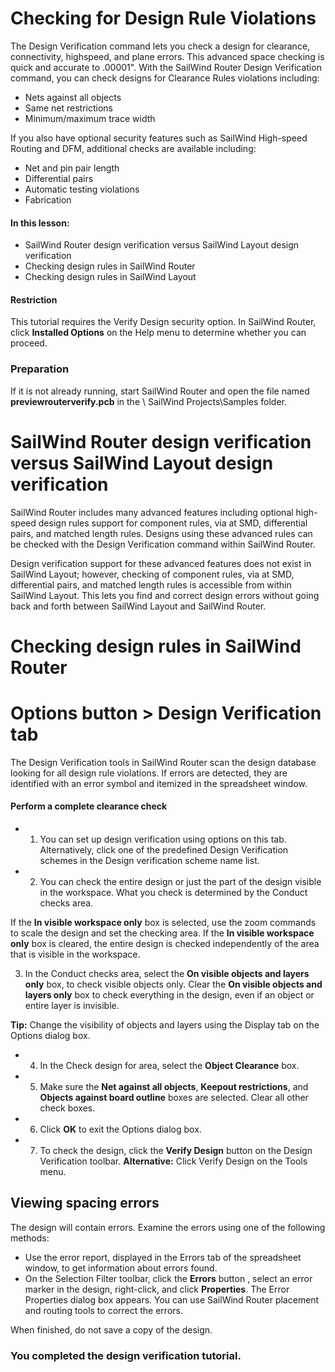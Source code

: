 # **Checking for Design Rule Violations**

The Design Verification command lets you check a design for clearance, connectivity, highspeed, and plane errors. This advanced space checking is quick and accurate to .00001". With the SailWind Router Design Verification command, you can check designs for Clearance Rules violations including:

- Nets against all objects
- Same net restrictions
- Minimum/maximum trace width

If you also have optional security features such as SailWind High-speed Routing and DFM, additional checks are available including:

- Net and pin pair length
- Differential pairs
- Automatic testing violations
- Fabrication

#### **In this lesson:**

- SailWind Router design verification versus SailWind Layout design verification
- Checking design rules in SailWind Router
- Checking design rules in SailWind Layout

#### **Restriction**

This tutorial requires the Verify Design security option. In SailWind Router, click **Installed Options** on the Help menu to determine whether you can proceed.

### **Preparation**

If it is not already running, start SailWind Router and open the file named **previewrouterverify.pcb** in the \ SailWind Projects\Samples folder.

# **SailWind Router design verification versus SailWind Layout design verification**

SailWind Router includes many advanced features including optional high-speed design rules support for component rules, via at SMD, differential pairs, and matched length rules. Designs using these advanced rules can be checked with the Design Verification command within SailWind Router.

Design verification support for these advanced features does not exist in SailWind Layout; however, checking of component rules, via at SMD, differential pairs, and matched length rules is accessible from within SailWind Layout. This lets you find and correct design errors without going back and forth between SailWind Layout and SailWind Router.

# **Checking design rules in SailWind Router**

# **Options button > Design Verification tab**

The Design Verification tools in SailWind Router scan the design database looking for all design rule violations. If errors are detected, they are identified with an error symbol and itemized in the spreadsheet window.

#### **Perform a complete clearance check**

- 1. You can set up design verification using options on this tab. Alternatively, click one of the predefined Design Verification schemes in the Design verification scheme name list.
- 2. You can check the entire design or just the part of the design visible in the workspace. What you check is determined by the Conduct checks area.

If the **In visible workspace only** box is selected, use the zoom commands to scale the design and set the checking area. If the **In visible workspace only** box is cleared, the entire design is checked independently of the area that is visible in the workspace.

3. In the Conduct checks area, select the **On visible objects and layers only** box, to check visible objects only. Clear the **On visible objects and layers only** box to check everything in the design, even if an object or entire layer is invisible.

**Tip:** Change the visibility of objects and layers using the Display tab on the Options dialog box.

- 4. In the Check design for area, select the **Object Clearance** box.
- 5. Make sure the **Net against all objects**, **Keepout restrictions**, and **Objects against board outline** boxes are selected. Clear all other check boxes.
- 6. Click **OK** to exit the Options dialog box.
- 7. To check the design, click the **Verify Design** button on the Design Verification toolbar. **Alternative:** Click Verify Design on the Tools menu.

## **Viewing spacing errors**

The design will contain errors. Examine the errors using one of the following methods:

- Use the error report, displayed in the Errors tab of the spreadsheet window, to get information about errors found.
- On the Selection Filter toolbar, click the **Errors** button , select an error marker in the design, right-click, and click **Properties**. The Error Properties dialog box appears. You can use SailWind Router placement and routing tools to correct the errors.

When finished, do not save a copy of the design.

### **You completed the design verification tutorial.**